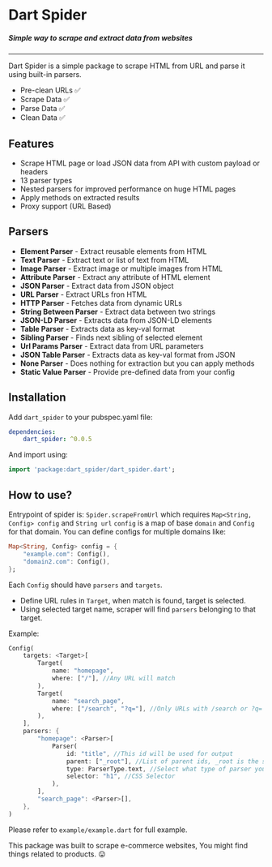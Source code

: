 # Dart Spider
##### Simple way to scrape and extract data from websites
---
Dart Spider is a simple package to scrape HTML from URL and parse it using built-in parsers.
- Pre-clean URLs ✅
- Scrape Data ✅
- Parse Data ✅
- Clean Data ✅

## Features
- Scrape HTML page or load JSON data from API with custom payload or headers
- 13 parser types
- Nested parsers for improved performance on huge HTML pages
- Apply methods on extracted results
- Proxy support (URL Based)

## Parsers
- **Element Parser** - Extract reusable elements from HTML
- **Text Parser** - Extract text or list of text from HTML
- **Image Parser** - Extract image or multiple images from HTML
- **Attribute Parser** - Extract any attribute of HTML element
- **JSON Parser** - Extract data from JSON object
- **URL Parser** - Extract URLs fron HTML
- **HTTP Parser** - Fetches data from dynamic URLs
- **String Between Parser** - Extract data between two strings
- **JSON-LD Parser** - Extracts data from JSON-LD elements
- **Table Parser** - Extracts data as key-val format
- **Sibling Parser** - Finds next sibling of selected element
- **Url Params Parser** - Extract data from URL parameters
- **JSON Table Parser** - Extracts data as key-val format from JSON
- **None Parser** - Does nothing for extraction but you can apply methods
- **Static Value Parser** - Provide pre-defined data from your config

## Installation
Add `dart_spider` to your pubspec.yaml file:
```yaml
dependencies:
    dart_spider: ^0.0.5
```
And import using:
```dart
import 'package:dart_spider/dart_spider.dart';
```

## How to use?
Entrypoint of spider is: `Spider.scrapeFromUrl` which requires `Map<String, Config> config` and `String url`
`config` is a map of base `domain` and `Config` for that domain.
You can define configs for multiple domains like:
```dart
Map<String, Config> config = {
    "example.com": Config(),
    "domain2.com": Config(),
};
```

Each `Config` should have `parsers` and `targets`.
- Define URL rules in `Target`, when match is found, target is selected.
- Using selected target name, scraper will find `parsers` belonging to that target.

Example:
```dart
Config(
    targets: <Target>[
        Target(
            name: "homepage",
            where: ["/"], //Any URL will match
        ),
        Target(
            name: "search_page",
            where: ["/search", "?q="], //Only URLs with /search or ?q= will match
        ),
    ],
    parsers: {
        "homepage": <Parser>[
            Parser(
                id: "title", //This id will be used for output
                parent: ["_root"], //List of parent ids, _root is the starting point
                type: ParserType.text, //Select what type of parser you want
                selector: "h1", //CSS Selector
            ),
        ],
        "search_page": <Parser>[],
    },
)
```
Please refer to `example/example.dart` for full example.

This package was built to scrape e-commerce websites, You might find things related to products. 😛